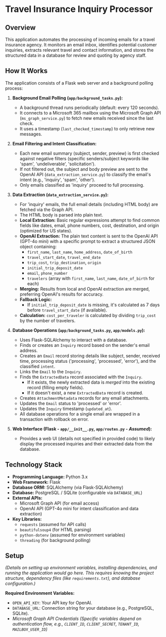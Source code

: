 # Travel Insurance Inquiry Processor

## Overview

This application automates the processing of incoming emails for a travel insurance agency. It monitors an email inbox, identifies potential customer inquiries, extracts relevant travel and contact information, and stores the structured data in a database for review and quoting by agency staff.

## How It Works

The application consists of a Flask web server and a background polling process:

1.  **Background Email Polling (`app/background_tasks.py`):**
    *   A background thread runs periodically (default: every 120 seconds).
    *   It connects to a Microsoft 365 mailbox using the Microsoft Graph API (`ms_graph_service.py`) to fetch new emails received since the last check.
    *   It uses a timestamp (`last_checked_timestamp`) to only retrieve new messages.

2.  **Email Filtering and Intent Classification:**
    *   Each new email summary (subject, sender, preview) is first checked against negative filters (specific senders/subject keywords like 'spam', 'undeliverable', 'solicitation').
    *   If not filtered out, the subject and body preview are sent to the OpenAI API (`data_extraction_service.py`) to classify the email's intent (e.g., 'inquiry', 'spam', 'other').
    *   Only emails classified as 'inquiry' proceed to full processing.

3.  **Data Extraction (`data_extraction_service.py`):**
    *   For 'inquiry' emails, the full email details (including HTML body) are fetched via the Graph API.
    *   The HTML body is parsed into plain text.
    *   **Local Extraction:** Basic regular expressions attempt to find common fields like dates, email, phone numbers, cost, destination, and origin (optimized for US states).
    *   **OpenAI Extraction:** The plain text content is sent to the OpenAI API (GPT-4o mini) with a specific prompt to extract a structured JSON object containing:
        *   `first_name`, `last_name`, `home_address`, `date_of_birth`
        *   `travel_start_date`, `travel_end_date`
        *   `trip_cost`, `trip_destination`, `origin`
        *   `initial_trip_deposit_date`
        *   `email`, `phone_number`
        *   `travelers` (array with `first_name`, `last_name`, `date_of_birth` for each)
    *   **Merging:** Results from local and OpenAI extraction are merged, preferring OpenAI's results for accuracy.
    *   **Fallback Logic:**
        *   If `initial_trip_deposit_date` is missing, it's calculated as 7 days before `travel_start_date` (if available).
    *   **Calculation:** `cost_per_traveler` is calculated by dividing `trip_cost` by the number of travelers.

4.  **Database Operations (`app/background_tasks.py`, `app/models.py`):**
    *   Uses Flask-SQLAlchemy to interact with a database.
    *   Finds or creates an `Inquiry` record based on the sender's email address.
    *   Creates an `Email` record storing details like subject, sender, received time, processing status ('processing', 'processed', 'error'), and the classified `intent`.
    *   Links the `Email` to the `Inquiry`.
    *   Finds the `ExtractedData` record associated with the `Inquiry`.
        *   If it exists, the newly extracted data is *merged* into the existing record (filling empty fields).
        *   If it doesn't exist, a new `ExtractedData` record is created.
    *   Creates `AttachmentMetadata` records for any email attachments.
    *   Updates the `Email` status to 'processed' or 'error'.
    *   Updates the `Inquiry` timestamp (`updated_at`).
    *   All database operations for a single email are wrapped in a transaction with rollback on error.

5.  **Web Interface (Flask - `app/__init__.py`, `app/routes.py` - *Assumed*):**
    *   Provides a web UI (details not specified in provided code) to likely display the processed inquiries and their extracted data from the database.

## Technology Stack

*   **Programming Language:** Python 3.x
*   **Web Framework:** Flask
*   **Database ORM:** SQLAlchemy (via Flask-SQLAlchemy)
*   **Database:** PostgreSQL / SQLite (configurable via `DATABASE_URL`)
*   **External APIs:**
    *   Microsoft Graph API (for email access)
    *   OpenAI API (GPT-4o mini for intent classification and data extraction)
*   **Key Libraries:**
    *   `requests` (assumed for API calls)
    *   `beautifulsoup4` (for HTML parsing)
    *   `python-dotenv` (assumed for environment variables)
    *   `threading` (for background polling)

## Setup

*(Details on setting up environment variables, installing dependencies, and running the application would go here. This requires knowing the project structure, dependency files (like `requirements.txt`), and database configuration.)*

**Required Environment Variables:**

*   `OPEN_API_KEY`: Your API key for OpenAI.
*   `DATABASE_URL`: Connection string for your database (e.g., PostgreSQL, SQLite).
*   *Microsoft Graph API Credentials (Specific variables depend on authentication flow, e.g., `CLIENT_ID`, `CLIENT_SECRET`, `TENANT_ID`, `MAILBOX_USER_ID`)*
